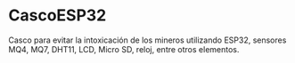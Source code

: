 # CascoESP32
Casco para evitar la intoxicación de los mineros utilizando ESP32, sensores MQ4, MQ7, DHT11, LCD, Micro SD, reloj, entre otros elementos.
